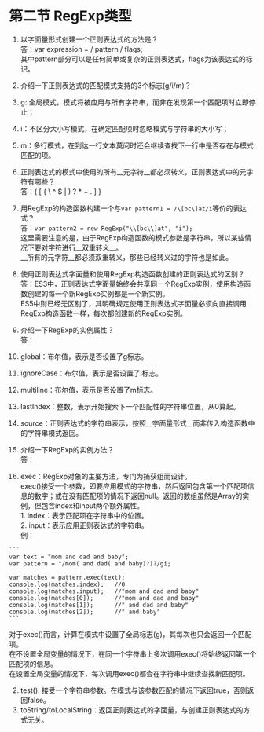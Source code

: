 # 第二节 RegExp类型
1. 以字面量形式创建一个正则表达式的方法是？  
  答：var expression = / pattern / flags;  
  其中pattern部分可以是任何简单或复杂的正则表达式，flags为该表达式的标识。  
  
2. 介绍一下正则表达式的匹配模式支持的3个标志(g/i/m)？  
  1. g: 全局模式，模式将被应用与所有字符串，而非在发现第一个匹配项时立即停止；  
  2. i：不区分大小写模式，在确定匹配项时忽略模式与字符串的大小写；  
  3. m：多行模式，在到达一行文本莫问时还会继续查找下一行中是否存在与模式匹配的项。  
  
3. 正则表达式的模式中使用的所有__元字符__都必须转义，正则表达式中的元字符有哪些？  
  答：( [ { \ ^ $ | ) ? * + . ] }

4. 用RegExp的构造函数构建一个与```var pattern1 = /\[bc\]at/i```等价的表达式？  
  答：```var pattern2 = new RegExp("\\[bc\\]at", "i");```  
  这里需要注意的是，由于RegExp构造函数的模式参数是字符串，所以某些情况下要对字符进行__双重转义__。  
  __所有的元字符__都必须双重转义，那些已经转义过的字符也是如此。  
  
5. 使用正则表达式字面量和使用RegExp构造函数创建的正则表达式的区别？  
  答：ES3中，正则表达式字面量始终会共享同一个RegExp实例，使用构造函数创建的每一个新RegExp实例都是一个新实例。  
  ES5中则已经无区别了，其明确规定使用正则表达式字面量必须向直接调用RegExp构造函数一样，每次都创建新的RegExp实例。  
  
6. 介绍一下RegExp的实例属性？  
  答：
  1. global：布尔值，表示是否设置了g标志。  
  2. ignoreCase：布尔值，表示是否设置了i标志。  
  3. multiline：布尔值，表示是否设置了m标志。  
  4. lastIndex：整数，表示开始搜索下一个匹配性的字符串位置，从0算起。  
  5. source：正则表达式的字符串表示，按照__字面量形式__而非传入构造函数中的字符串模式返回。  
  
7. 介绍一下RegExp的实例方法？  
  答：
  1. exec：RegExp对象的主要方法，专门为捕获组而设计。  
  exec()接受一个参数，即要应用模式的字符串，然后返回包含第一个匹配项信息的数字；或在没有匹配项的情况下返回null。返回的数组虽然是Array的实例，但包含index和input两个额外属性。  
    1. index：表示匹配项在字符串中的位置。  
    2. input：表示应用正则表达式的字符串。  
  例：  
  
    ```
    var text = "mom and dad and baby";
    var pattern = "/mom( and dad( and baby)?)?/gi;
  
    var matches = pattern.exec(text);
    console.log(matches.index);   //0
    console.log(matches.input);   //"mom and dad and baby"
    console.log(matches[0]);      //"mom and dad and baby"
    console.log(matches[1]);      //" and dad and baby"
    console.log(matches[2]);      //" and baby"
    ```  
  对于exec()而言，计算在模式中设置了全局标志(g)，其每次也只会返回一个匹配项。  
  在不设置全局变量的情况下，在同一个字符串上多次调用exec()将始终返回第一个匹配项的信息。  
  在设置全局变量的情况下，每次调用exec()都会在字符串中继续查找新匹配项。  
  
  2. test(): 接受一个字符串参数。在模式与该参数匹配的情况下返回true，否则返回false。  
  3. toString/toLocalString：返回正则表达式的字面量，与创建正则表达式的方式无关。
  
